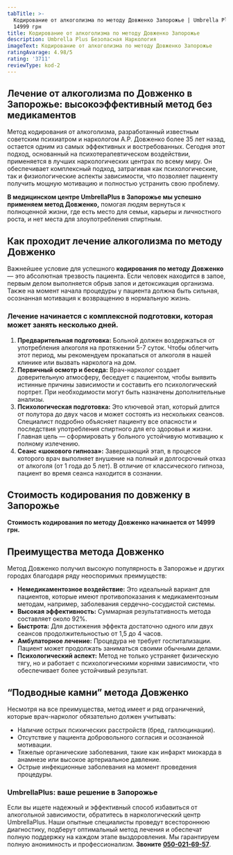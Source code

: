 ```yaml
---
tabTitle: >-
  Кодирование от алкоголизма по методу Довженко Запорожье | Umbrella Plus | От
  14999 грн
title: Кодирование от алкоголизма по методу Довженко Запорожье
description: Umbrella Plus Безопасная Наркология
imageText: Кодирование от алкоголизма по методу Довженко Запорожье
ratingAvarage: 4.98/5
rating: '3711'
reviewType: kod-2
---
```


## Лечение от алкоголизма по Довженко в Запорожье: высокоэффективный метод без медикаментов

Метод кодирования от алкоголизма, разработанный известным советским психиатром и наркологом А.Р. Довженко более 35 лет назад, остается одним из самых эффективных и востребованных. Сегодня этот подход, основанный на психотерапевтическом воздействии, применяется в лучших наркологических центрах по всему миру. Он обеспечивает комплексный подход, затрагивая как психологические, так и физиологические аспекты зависимости, что позволяет пациенту получить мощную мотивацию и полностью устранить свою проблему.

**В медицинском центре UmbrellaPlus в Запорожье мы успешно применяем метод Довженко,** помогая людям вернуться к полноценной жизни, где есть место для семьи, карьеры и личностного роста, и нет места для злоупотребления спиртным.

## Как проходит лечение алкоголизма по методу Довженко

Важнейшее условие для успешного **кодирования по методу Довженко** — это абсолютная трезвость пациента. Если человек находится в запое, первым делом выполняется обрыв запоя и детоксикация организма. Также на момент начала процедуры у пациента должна быть сильная, осознанная мотивация к возвращению в нормальную жизнь.

### Лечение начинается с комплексной подготовки, которая может занять несколько дней.

1. **Предварительная подготовка:** Больной должен воздержаться от употребления алкоголя на протяжении 5-7 суток. Чтобы облегчить этот период, мы рекомендуем прокапаться от алкоголя в нашей клинике или вызвать нарколога на дом.
2. **Первичный осмотр и беседа:** Врач-нарколог создает доверительную атмосферу, беседует с пациентом, чтобы выявить истинные причины зависимости и составить его психологический портрет. При необходимости могут быть назначены дополнительные анализы.
3. **Психологическая подготовка:** Это ключевой этап, который длится от полутора до двух часов и может состоять из нескольких сеансов. Специалист подробно объясняет пациенту все опасности и последствия употребления спиртного для его здоровья и жизни. Главная цель — сформировать у больного устойчивую мотивацию к полному излечению.
4. **Сеанс «шокового гипноза»:** Завершающий этап, в процессе которого врач выполняет внушение на полный и долгосрочный отказ от алкоголя (от 1 года до 5 лет). В отличие от классического гипноза, пациент во время сеанса находится в сознании.

## Стоимость кодирования по довженку в Запорожье

**Стоимость кодирования по методу Довженко начинается от 14999 грн.**

## Преимущества метода Довженко

Метод Довженко получил высокую популярность в Запорожье и других городах благодаря ряду неоспоримых преимуществ:

* **Немедикаментозное воздействие:** Это идеальный вариант для пациентов, которые имеют противопоказания к медикаментозным методам, например, заболевания сердечно-сосудистой системы.
* **Высокая эффективность:** Суммарная результативность метода составляет около 92%.
* **Быстрота:** Для достижения эффекта достаточно одного или двух сеансов продолжительностью от 1,5 до 4 часов.
* **Амбулаторное лечение:** Процедура не требует госпитализации. Пациент может продолжать заниматься своими обычными делами.
* **Психологический аспект:** Метод не только устраняет физическую тягу, но и работает с психологическими корнями зависимости, что обеспечивает более устойчивый результат.

## “Подводные камни” метода Довженко

Несмотря на все преимущества, метод имеет и ряд ограничений, которые врач-нарколог обязательно должен учитывать:

* Наличие острых психических расстройств (бред, галлюцинации).
* Отсутствие у пациента добровольного согласия и осознанной мотивации.
* Тяжелые органические заболевания, такие как инфаркт миокарда в анамнезе или высокое артериальное давление.
* Острые инфекционные заболевания на момент проведения процедуры.

### UmbrellaPlus: ваше решение в Запорожье

Если вы ищете надежный и эффективный способ избавиться от алкогольной зависимости, обратитесь в наркологический центр UmbrellaPlus. Наши опытные специалисты проведут всестороннюю диагностику, подберут оптимальный метод лечения и обеспечат полную поддержку на каждом этапе выздоровления. Мы гарантируем полную анонимность и профессионализм. **Звоните** **[050-021-69-57](tel:0500216957)**.
